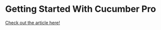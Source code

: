 # Getting Started With Cucumber Pro

[Check out the article here!](https://jayson.codes/and/blogs/2018/08/getting-started-with-cucumber-pro)